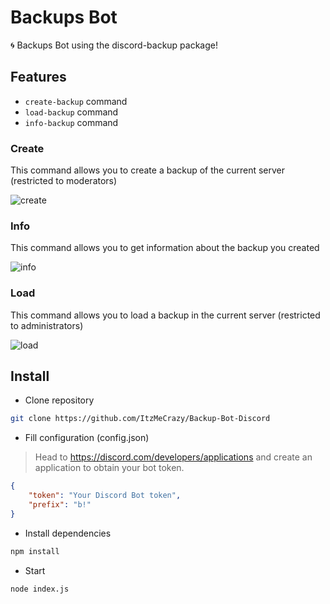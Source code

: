 # Backups Bot

🌀 Backups Bot using the discord-backup package!

## Features

* `create-backup` command
* `load-backup` command
* `info-backup` command

### Create

This command allows you to create a backup of the current server (restricted to moderators)

![create](./examples/create.png)  

### Info

This command allows you to get information about the backup you created

![info](./examples/info.png)

### Load

This command allows you to load a backup in the current server (restricted to administrators)

![load](./examples/load.png)  

## Install

* Clone repository

```sh
git clone https://github.com/ItzMeCrazy/Backup-Bot-Discord
```

* Fill configuration (config.json)

> Head to https://discord.com/developers/applications and create an application to obtain your bot token.

```json
{
    "token": "Your Discord Bot token",
    "prefix": "b!"
}
```

* Install dependencies

```sh
npm install
```

* Start

```sh
node index.js
```
